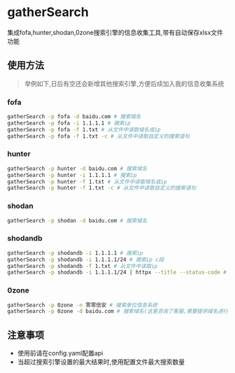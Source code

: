 # gatherSearch

集成fofa,hunter,shodan,0zone搜索引擎的信息收集工具,带有自动保存xlsx文件功能


## 使⽤方法

> 举例如下,日后有空还会新增其他搜索引擎,方便后续加入我的信息收集系统

### fofa

```bash
gatherSearch -p fofa -d baidu.com # 搜索域名
gatherSearch -p fofa -i 1.1.1.1 # 搜索ip
gatherSearch -p fofa -f 1.txt # 从文件中读取域名或ip
gatherSearch -p fofa -f 1.txt -c # 从文件中读取自定义的搜索语句
```

### hunter

```bash
gatherSearch -p hunter -d baidu.com # 搜索域名
gatherSearch -p hunter -i 1.1.1.1 # 搜索ip
gatherSearch -p hunter -f 1.txt # 从文件中读取域名或ip
gatherSearch -p hunter -f 1.txt -c # 从文件中读取自定义的搜索语句
```

### shodan

```bash
gatherSearch -p shodan -d baidu.com # 搜索域名
```


### shodandb

```bash
gatherSearch -p shodandb -i 1.1.1.1 # 搜索ip
gatherSearch -p shodandb -i 1.1.1.1/24 # 搜索ip c段
gatherSearch -p shodandb -f 1.txt # 从文件中读取ip
gatherSearch -p shodandb -i 1.1.1.1/24 | httpx --title --status-code # 结合httpx进行扫描

```

### 0zone

```bash
gatherSearch -p 0zone -n 零零信安 # 搜索单位信息系统
gatherSearch -p 0zone -d baidu.com # 搜索域名(这里咨询了客服,需要提供域名进行查询)
```

## 注意事项

- 使用前请在config.yaml配置api
- 当超过搜索引擎设置的最大结果时,使用配置文件最大搜索数量